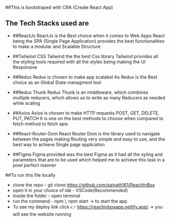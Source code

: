 ##This is bootstraped with CRA (Create React App)
## The Tech Stacks used are
- ##ReactJs
    ReactJs is the Best choice when it comes to Web Apps
    React being the SPA (Single Page Application) provides the best functionalities to make a modular and Scalable Structure
    
- ##Tailwind CSS
    Tailwind the the best Css library
    Tailwind provides all the styling tools required with all the styles being making the UI Responsive
  
- ##Redux
    Redux is chosen to make app scalabel
    As Redux is the Best choice as an Global State managment tool
  
- ##Redux Thunk
    Redux Thunk is an middleware, which combines multiple reducers, which allows us to write as many Reducers as needed while scaling
  
- ##Axios
   Axios is chosen to make HTTP requests POST, GET,  DELETE, PUT, PATCH
    It is one on the best methods to choose when compared to fetch method to fetch apis
  
- ##React-Router-Dom
   React Router Dom is the library used to navigate between the pages making Routing very simple and easy to use, and the best way to achieve Single page application
  
- ##Figma
    Figma provided was the best Figma as it had all the syling and parameters that are to be used which helped me to achieve this task in a pixel perfect manner

##To run this file locally
- clone the repo - git clone https://github.com/sainath161/ReachInBox
- open it in your choice of ide - VSCode(Recommended)
- Inside the folder - open terminal
- run the command - npm i, npm start -> to start the app
- To see my deploy link click 👉 https://reachinboxapp.netlify.app/ -> you will see the website running
